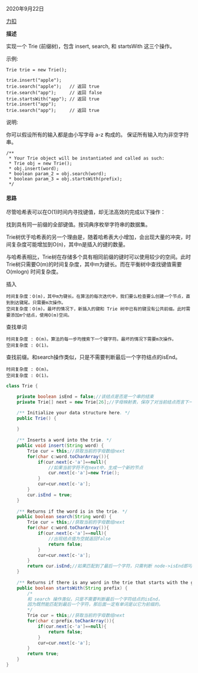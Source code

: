 2020年9月22日

[力扣](https://leetcode-cn.com/problems/implement-trie-prefix-tree/)

**描述**

实现一个 Trie (前缀树)，包含 insert, search, 和 startsWith 这三个操作。

示例:
```
Trie trie = new Trie();

trie.insert("apple");
trie.search("apple");   // 返回 true
trie.search("app");     // 返回 false
trie.startsWith("app"); // 返回 true
trie.insert("app");   
trie.search("app");     // 返回 true
```
说明:

你可以假设所有的输入都是由小写字母 a-z 构成的。
保证所有输入均为非空字符串。
```
/**
 * Your Trie object will be instantiated and called as such:
 * Trie obj = new Trie();
 * obj.insert(word);
 * boolean param_2 = obj.search(word);
 * boolean param_3 = obj.startsWith(prefix);
 */
```

#### 思路

尽管哈希表可以在O(1)时间内寻找键值，却无法高效的完成以下操作：

找到具有同一前缀的全部键值。按词典序枚举字符串的数据集。

Trie树优于哈希表的另一个理由是，随着哈希表大小增加，会出现大量的冲突，时间复杂度可能增加到O(n)，其中n是插入的键的数量。

与哈希表相比，Trie树在存储多个具有相同前缀的键时可以使用较少的空间。此时Trie树只需要O(m)的时间复杂度，其中m为键长。而在平衡树中查找键值需要O(mlogn) 时间复杂度。

插入
```
时间复杂度：O(m)，其中m为键长。在算法的每次迭代中，我们要么检查要么创建一个节点，直到到达键尾。只需要m次操作。
空间复杂度：O(m)。最坏的情况下，新插入的键和 Trie 树中已有的键没有公共前缀。此时需要添加m个结点，使用O(m)空间。
```
查找单词
```
时间复杂度 : O(m)。算法的每一步均搜索下一个键字符。最坏的情况下需要m次操作。
空间复杂度 : O(1)。
```
查找前缀。和search操作类似，只是不需要判断最后一个字符结点的isEnd。
```
时间复杂度 : O(m)。
空间复杂度 : O(1)。
```
```java
class Trie {

    private boolean isEnd = false;//该结点是否是一个串的结束
    private Trie[] next = new Trie[26];//字母映射表，保存了对当前结点而言下一个可能出现的所有字符的链接。

    /** Initialize your data structure here. */
    public Trie() {
        
    }
    
    /** Inserts a word into the trie. */
    public void insert(String word) {
        Trie cur = this;//获取当前的字母数组next
        for(char c:word.toCharArray()){
            if(cur.next[c-'a']==null){
                //如果当前字符不在next中，生成一个新的节点
                cur.next[c-'a']=new Trie();
            }
            cur=cur.next[c-'a'];
        }
        cur.isEnd = true;
    }
    
    /** Returns if the word is in the trie. */
    public boolean search(String word) {
        Trie cur = this;//获取当前的字母数组next
        for(char c:word.toCharArray()){
            if(cur.next[c-'a']==null){
                //出现结点值为空就返回false
                return false;
            }
            cur=cur.next[c-'a'];
        }
        return cur.isEnd;//如果匹配到了最后一个字符，只需判断 node->isEnd即可。
    }
    
    /** Returns if there is any word in the trie that starts with the given prefix. */
    public boolean startsWith(String prefix) {
        /*
        和 search 操作类似，只是不需要判断最后一个字符结点的isEnd，
        因为既然能匹配到最后一个字符，那后面一定有单词是以它为前缀的。
        */
        Trie cur = this;//获取当前的字母数组next
        for(char c:prefix.toCharArray()){
            if(cur.next[c-'a']==null){
                return false;
            }
            cur=cur.next[c-'a'];
        }
        return true;
    }
}
```

